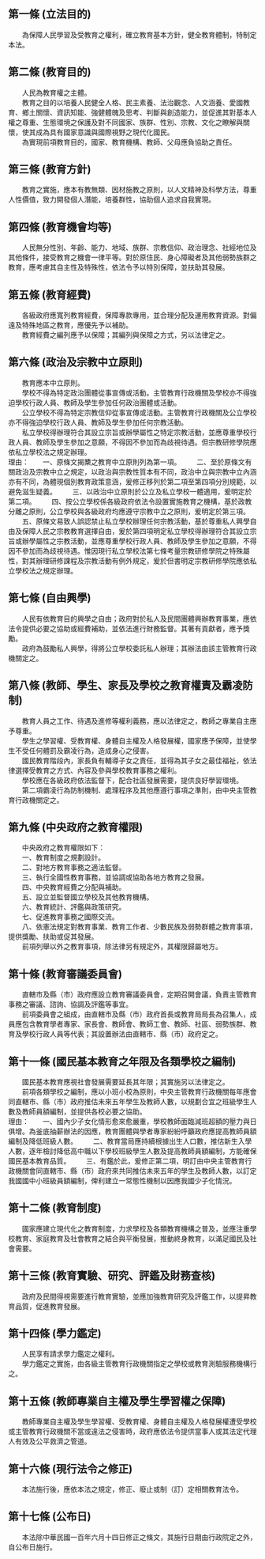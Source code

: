 第一條 (立法目的)
-----------------
　　為保障人民學習及受教育之權利，確立教育基本方針，健全教育體制，特制定本法。  


第二條 (教育目的)
-----------------
　　人民為教育權之主體。  
　　教育之目的以培養人民健全人格、民主素養、法治觀念、人文涵養、愛國教育、鄉土關懷、資訊知能、強健體魄及思考、判斷與創造能力，並促進其對基本人權之尊重、生態環境之保護及對不同國家、族群、性別、宗教、文化之瞭解與關懷，使其成為具有國家意識與國際視野之現代化國民。  
　　為實現前項教育目的，國家、教育機構、教師、父母應負協助之責任。  


第三條 (教育方針)
-----------------
　　教育之實施，應本有教無類、因材施教之原則，以人文精神及科學方法，尊重人性價值，致力開發個人潛能，培養群性，協助個人追求自我實現。  


第四條 (教育機會均等)
---------------------
　　人民無分性別、年齡、能力、地域、族群、宗教信仰、政治理念、社經地位及其他條件，接受教育之機會一律平等。對於原住民、身心障礙者及其他弱勢族群之教育，應考慮其自主性及特殊性，依法令予以特別保障，並扶助其發展。  


第五條 (教育經費)
-----------------
　　各級政府應寬列教育經費，保障專款專用，並合理分配及運用教育資源。對偏遠及特殊地區之教育，應優先予以補助。  
　　教育經費之編列應予以保障；其編列與保障之方式，另以法律定之。  


第六條 (政治及宗教中立原則)
---------------------------
　　教育應本中立原則。  
　　學校不得為特定政治團體從事宣傳或活動。主管教育行政機關及學校亦不得強迫學校行政人員、教師及學生參加任何政治團體或活動。  
　　公立學校不得為特定宗教信仰從事宣傳或活動。主管教育行政機關及公立學校亦不得強迫學校行政人員、教師及學生參加任何宗教活動。  
　　私立學校得辦理符合其設立宗旨或辦學屬性之特定宗教活動，並應尊重學校行政人員、教師及學生參加之意願，不得因不參加而為歧視待遇。但宗教研修學院應依私立學校法之規定辦理。  
理由：　　一、原條文揭櫫之教育中立原則列為第一項。
　　二、至於原條文有關政治及宗教中立之規定，以政治與宗教性質本有不同，政治中立與宗教中立內涵亦有不同，為體現個別教育政策意涵，爰修正移列於第二項至第四項分別規範，以避免滋生疑義。
　　三、以政治中立原則於公立及私立學校一體適用，爰明定於第二項。
　　四、按公立學校係各級政府依法令設置實施教育之機構，基於政教分離之原則，公立學校與各級政府均應遵守宗教中立之原則，爰明定於第三項。
　　五、原條文易致人誤認禁止私立學校辦理任何宗教活動，基於尊重私人興學自由及保障人民之宗教教育選擇自由，爰於第四項明定私立學校得辦理符合其設立宗旨或辦學屬性之宗教活動，並應尊重學校行政人員、教師及學生參加之意願，不得因不參加而為歧視待遇。惟因現行私立學校法第七條考量宗教研修學院之特殊屬性，對其辦理研修課程及宗教活動有例外規定，爰於但書明定宗教研修學院應依私立學校法之規定辦理。

第七條 (自由興學)
-----------------
　　人民有依教育目的興學之自由；政府對於私人及民間團體興辦教育事業，應依法令提供必要之協助或經費補助，並依法進行財務監督。其著有貢獻者，應予獎勵。  
　　政府為鼓勵私人興學，得將公立學校委託私人辦理；其辦法由該主管教育行政機關定之。  


第八條 (教師、學生、家長及學校之教育權責及霸凌防制)
---------------------------------------------------
　　教育人員之工作、待遇及進修等權利義務，應以法律定之，教師之專業自主應予尊重。  
　　學生之學習權、受教育權、身體自主權及人格發展權，國家應予保障，並使學生不受任何體罰及霸凌行為，造成身心之侵害。  
　　國民教育階段內，家長負有輔導子女之責任，並得為其子女之最佳福祉，依法律選擇受教育之方式、內容及參與學校教育事務之權利。  
　　學校應在各級政府依法監督下，配合社區發展需要，提供良好學習環境。  
　　第二項霸凌行為防制機制、處理程序及其他應遵行事項之準則，由中央主管教育行政機關定之。  


第九條 (中央政府之教育權限)
---------------------------
　　中央政府之教育權限如下：  
　　一、教育制度之規劃設計。  
　　二、對地方教育事務之適法監督。  
　　三、執行全國性教育事務，並協調或協助各地方教育之發展。  
　　四、中央教育經費之分配與補助。  
　　五、設立並監督國立學校及其他教育機構。  
　　六、教育統計、評鑑與政策研究。  
　　七、促進教育事務之國際交流。  
　　八、依憲法規定對教育事業、教育工作者、少數民族及弱勢群體之教育事項，提供獎勵、扶助或促其發展。  
　　前項列舉以外之教育事項，除法律另有規定外，其權限歸屬地方。  


第十條 (教育審議委員會)
-----------------------
　　直轄市及縣（市）政府應設立教育審議委員會，定期召開會議，負責主管教育事務之審議、諮詢、協調及評鑑等事宜。  
　　前項委員會之組成，由直轄市及縣（市）政府首長或教育局局長為召集人，成員應包含教育學者專家、家長會、教師會、教師工會、教師、社區、弱勢族群、教育及學校行政人員等代表；其設置辦法由直轄市、縣（市）政府定之。  


第十一條 (國民基本教育之年限及各類學校之編制)
---------------------------------------------
　　國民基本教育應視社會發展需要延長其年限；其實施另以法律定之。  
　　前項各類學校之編制，應以小班小校為原則，中央主管教育行政機關每年應會同直轄市、縣（市）政府推估未來五年學生及教師人數，以規劃合宜之班級學生人數及教師員額編制，並提供各校必要之協助。  
理由：　　一、國內少子女化情形愈來愈嚴重，學校教師面臨減班超額的壓力與日俱增。為釜底抽薪辦法的因應，教育團體與學者專家紛紛呼籲政府應提高教師員額編制及降低班級人數。
　　二、教育當局應持續根據出生人口數，推估新生入學人數，逐年檢討降低高中職以下學校班級學生人數及提高教師員額編制，方能確保國民基本教育品質。
　　三、有鑑於此，爰修正第二項，明訂由中央主管教育行政機關會同直轄市、縣（市）政府來共同推估未來五年的學生及教師人數，以訂定我國國中小班級員額編制，俾利建立一常態性機制以因應我國少子化情況。

第十二條 (教育制度)
-------------------
　　國家應建立現代化之教育制度，力求學校及各類教育機構之普及，並應注重學校教育、家庭教育及社會教育之結合與平衡發展，推動終身教育，以滿足國民及社會需要。  


第十三條 (教育實驗、研究、評鑑及財務查核)
-----------------------------------------
　　政府及民間得視需要進行教育實驗，並應加強教育研究及評鑑工作，以提昇教育品質，促進教育發展。  


第十四條 (學力鑑定)
-------------------
　　人民享有請求學力鑑定之權利。  
　　學力鑑定之實施，由各級主管教育行政機關指定之學校或教育測驗服務機構行之。  


第十五條 (教師專業自主權及學生學習權之保障)
-------------------------------------------
　　教師專業自主權及學生學習權、受教育權、身體自主權及人格發展權遭受學校或主管教育行政機關不當或違法之侵害時，政府應依法令提供當事人或其法定代理人有效及公平救濟之管道。  


第十六條 (現行法令之修正)
-------------------------
　　本法施行後，應依本法之規定，修正、廢止或制（訂）定相關教育法令。  


第十七條 (公布日)
-----------------
　　本法除中華民國一百年六月十四日修正之條文，其施行日期由行政院定之外，自公布日施行。